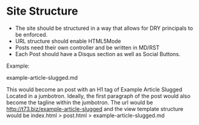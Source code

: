 # Site Structure

* The site should be structured in a way that allows for DRY principals to be enforced.
* URL structure should enable HTML5Mode
* Posts need their own controller and be written in MD/RST
* Each Post should have a Disqus section as well as Social Buttons.

Example:

example-article-slugged.md

This would become an post with an H1 tag of Example Article Slugged Located in a jumbotron. Ideally, the first paragraph of the post would also become the tagline within the jumbotron. The url would be http://t73.biz/example-article-slugged and the view template structure would be index.html > post.html > example-article-slugged.md
